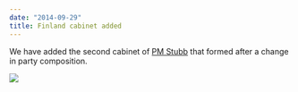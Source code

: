 ```yaml
---
date: "2014-09-29"
title: Finland cabinet added
---
```


We have added the second cabinet of [PM Stubb](http://dev.parlgov.org/data/fin/cabinet-party/2014-09-20/) that formed after a change in party composition.

![](/images/parliament-scotland.jpg)
